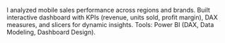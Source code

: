I analyzed mobile sales performance across regions and brands. Built interactive dashboard with KPIs (revenue, units sold, profit margin), DAX measures, and slicers for dynamic insights. Tools: Power BI (DAX, Data Modeling, Dashboard Design).
